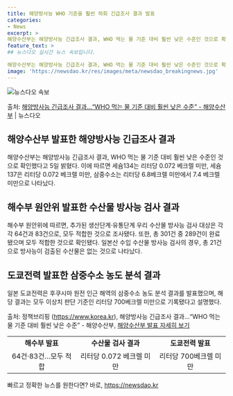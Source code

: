 ```yaml
---
title: 해양방사능 WHO 기준을 훨씬 하회 긴급조사 결과 발표
categories:
- News
excerpt: >
해양수산부는 해양방사능 긴급조사 결과, WHO 먹는 물 기준 대비 훨씬 낮은 수준인 것으로 확인했다고 5일 …
feature_text: >
## 뉴스다오 실시간 뉴스 속보입니다.

해양수산부는 해양방사능 긴급조사 결과, WHO 먹는 물 기준 대비 훨씬 낮은 수준인 것으로 확인했다고 5일 …
image: 'https://newsdao.kr/res/images/meta/newsdao_breakingnews.jpg'
---
```


![뉴스다오 속보](https://newsdao.kr/res/images/meta/newsdao_breakingnews.jpg)

<p>출처: <a href="https://newsdao.kr/2733" rel="dofollow">해양방사능 긴급조사 결과…“WHO 먹는 물 기준 대비 훨씬 낮은 수준” - 해양수산부</a> | 뉴스다오</p>

<h2 data-ke-size="size26">해양수산부 발표한 해양방사능 긴급조사 결과</h2>
<p data-ke-size="size16">해양수산부는 해양방사능 긴급조사 결과, WHO 먹는 물 기준 대비 훨씬 낮은 수준인 것으로 확인했다고 5일 밝혔다. 이에 따르면 세슘134는 리터당 0.072 베크렐 미만, 세슘137은 리터당 0.072 베크렐 미만, 삼중수소는 리터당 6.8베크렐 미만에서 7.4 베크렐 미만으로 나타났다.</p>

<h2 data-ke-size="size26">해수부 원안위 발표한 수산물 방사능 검사 결과</h2>
<p data-ke-size="size16">해수부 원안위에 따르면, 추가된 생산단계·유통단계 우리 수산물 방사능 검사 대상은 각각 64건과 83건으로, 모두 적합한 것으로 조사됐다. 또한, 총 301건 중 289건이 완료됐으며 모두 적합한 것으로 확인됐다. 일본산 수입 수산물 방사능 검사의 경우, 총 21건으로 방사능이 검출된 수산물은 없는 것으로 나타났다.</p>

<h2 data-ke-size="size26">도쿄전력 발표한 삼중수소 농도 분석 결과</h2>
<p data-ke-size="size16">일본 도쿄전력은 후쿠시마 원전 인근 해역의 삼중수소 농도 분석 결과를 발표했으며, 해당 결과는 모두 이상치 판단 기준인 리터당 700베크렐 미만으로 기록됐다고 설명했다.</p>

출처: 정책브리핑 (https://www.korea.kr), 해양방사능 긴급조사 결과…“WHO 먹는 물 기준 대비 훨씬 낮은 수준” - 해양수산부, <a href="https://newsdao.kr/2733">해양수산부 발표 자세히 보기</a>

<table>
    <tr>
        <td style="text-align: center; height: 17px;"><b>해수부 발표</b></td>
        <td style="text-align: center; height: 17px;"><b>수산물 검사 결과</b></td>
        <td style="text-align: center;"><b>도쿄전력 발표</b></td>
    </tr>
    <tr>
        <td style="text-align: center;">64건·83건…모두 적합</td>
        <td style="text-align: center;">리터당 0.072 베크렐 미만</td>
        <td style="text-align: center;">리터당 700베크렐 미만</td>
    </tr>
</table> 

빠르고 정확한 뉴스를 원한다면? 바로, <a href="https://newsdao.kr" rel="dofollow">https://newsdao.kr</a>


    
